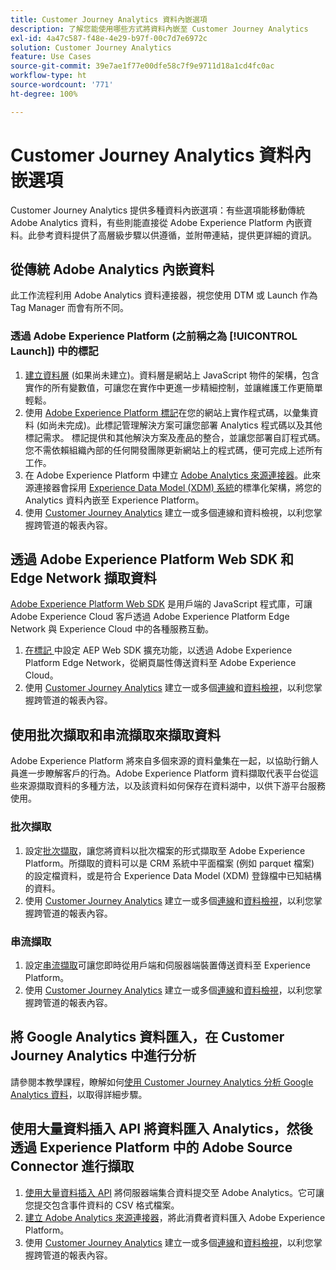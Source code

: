 ```yaml
---
title: Customer Journey Analytics 資料內嵌選項
description: 了解您能使用哪些方式將資料內嵌至 Customer Journey Analytics
exl-id: 4a47c587-f48e-4e29-b97f-00c7d7e6972c
solution: Customer Journey Analytics
feature: Use Cases
source-git-commit: 39e7ae1f77e00dfe58c7f9e9711d18a1cd4fc0ac
workflow-type: ht
source-wordcount: '771'
ht-degree: 100%

---
```


# Customer Journey Analytics 資料內嵌選項

Customer Journey Analytics 提供多種資料內嵌選項：有些選項能移動傳統 Adobe Analytics 資料，有些則能直接從 Adobe Experience Platform 內嵌資料。此參考資料提供了高層級步驟以供遵循，並附帶連結，提供更詳細的資訊。

## 從傳統 Adobe Analytics 內嵌資料

此工作流程利用 Adobe Analytics 資料連接器，視您使用 DTM 或 Launch 作為 Tag Manager 而會有所不同。

### 透過 Adobe Experience Platform (之前稱之為 [!UICONTROL Launch]) 中的標記

1. [建立資料層](https://experienceleague.adobe.com/docs/analytics/implementation/prepare/data-layer.html?lang=zh-Hant) (如果尚未建立)。資料層是網站上 JavaScript 物件的架構，包含實作的所有變數值，可讓您在實作中更進一步精細控制，並讓維護工作更簡單輕鬆。
1. 使用 [Adobe Experience Platform 標記](https://experienceleague.adobe.com/docs/analytics/implementation/launch/overview.html?lang=zh-Hant)在您的網站上實作程式碼，以彙集資料 (如尚未完成)。此標記管理解決方案可讓您部署 Analytics 程式碼以及其他標記需求。 標記提供和其他解決方案及產品的整合，並讓您部署自訂程式碼。您不需依賴組織內部的任何開發團隊更新網站上的程式碼，便可完成上述所有工作。
1. 在 Adobe Experience Platform 中建立 [Adobe Analytics 來源連接器](https://experienceleague.adobe.com/docs/experience-platform/sources/ui-tutorials/create/adobe-applications/analytics.html?lang=zh-Hant)。此來源連接器會採用 [Experience Data Model (XDM) 系統](https://experienceleague.adobe.com/docs/experience-platform/xdm/home.html?lang=zh-Hant)的標準化架構，將您的 Analytics 資料內嵌至 Experience Platform。
1. 使用 [Customer Journey Analytics](https://experienceleague.adobe.com/docs/analytics-platform/using/cja-overview/cja-getting-started.html?lang=zh-Hant) 建立一或多個連線和資料檢視，以利您掌握跨管道的報表內容。

## 透過 Adobe Experience Platform Web SDK 和 Edge Network 擷取資料

[Adobe Experience Platform Web SDK](https://experienceleague.adobe.com/docs/experience-platform/edge/home.html) 是用戶端的 JavaScript 程式庫，可讓 Adobe Experience Cloud 客戶透過 Adobe Experience Platform Edge Network 與 Experience Cloud 中的各種服務互動。

1. [在標記 ](https://experienceleague.adobe.com/docs/experience-platform/tags/extensions/adobe/sdk/overview.html) 中設定 AEP Web SDK 擴充功能，以透過 Adobe Experience Platform Edge Network，從網頁屬性傳送資料至 Adobe Experience Cloud。
1. 使用 [Customer Journey Analytics](https://experienceleague.adobe.com/docs/analytics-platform/using/cja-overview/cja-getting-started.html) 建立一或多個[連線](/help/connections/create-connection.md)和[資料檢視](/help/data-views/data-views.md)，以利您掌握跨管道的報表內容。

## 使用批次擷取和串流擷取來擷取資料

Adobe Experience Platform 將來自多個來源的資料彙集在一起，以協助行銷人員進一步瞭解客戶的行為。Adobe Experience Platform 資料擷取代表平台從這些來源擷取資料的多種方法，以及該資料如何保存在資料湖中，以供下游平台服務使用。

### 批次擷取

1. 設定[批次擷取](https://experienceleague.adobe.com/docs/experience-platform/ingestion/batch/overview.html#batch)，讓您將資料以批次檔案的形式擷取至 Adobe Experience Platform。所擷取的資料可以是 CRM 系統中平面檔案 (例如 parquet 檔案) 的設定檔資料，或是符合 Experience Data Model (XDM) 登錄檔中已知結構的資料。
1. 使用 [Customer Journey Analytics](https://experienceleague.adobe.com/docs/analytics-platform/using/cja-overview/cja-getting-started.html) 建立一或多個[連線](/help/connections/create-connection.md)和[資料檢視](/help/data-views/data-views.md)，以利您掌握跨管道的報表內容。

### 串流擷取

1. 設定[串流擷取](https://experienceleague.adobe.com/docs/experience-platform/ingestion/streaming/overview.html#streaming)可讓您即時從用戶端和伺服器端裝置傳送資料至 Experience Platform。
1. 使用 [Customer Journey Analytics](https://experienceleague.adobe.com/docs/analytics-platform/using/cja-overview/cja-getting-started.html) 建立一或多個[連線](/help/connections/create-connection.md)和[資料檢視](/help/data-views/data-views.md)，以利您掌握跨管道的報表內容。

## 將 Google Analytics 資料匯入，在 Customer Journey Analytics 中進行分析

請參閱本教學課程，瞭解如何[使用 Customer Journey Analytics 分析 Google Analytics 資料](https://experienceleague.adobe.com/docs/platform-learn/comprehensive-technical-tutorial/module16/ex5.html#objectives)，以取得詳細步驟。

## 使用大量資料插入 API 將資料匯入 Analytics，然後透過 Experience Platform 中的 Adobe Source Connector 進行擷取

1. [使用大量資料插入 API](https://www.adobe.io/apis/experiencecloud/analytics/docs.html#!AdobeDocs/analytics-2.0-apis/master/bdia.md) 將伺服器端集合資料提交至 Adobe Analytics。它可讓您提交包含事件資料的 CSV 格式檔案。
1. [建立 Adobe Analytics 來源連接器](https://experienceleague.adobe.com/docs/experience-platform/sources/ui-tutorials/create/adobe-applications/analytics.html)，將此消費者資料匯入 Adobe Experience Platform。
1. 使用 [Customer Journey Analytics](https://experienceleague.adobe.com/docs/analytics-platform/using/cja-overview/cja-getting-started.html?lang=zh-Hant) 建立一或多個[連線](/help/connections/create-connection.md)和[資料檢視](/help/data-views/data-views.md)，以利您掌握跨管道的報表內容。
